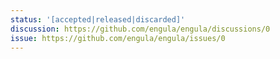 ```yaml
---
status: '[accepted|released|discarded]'
discussion: https://github.com/engula/engula/discussions/0
issue: https://github.com/engula/engula/issues/0
---
```


<!--
We don't have a template of the content yet. Generally, you should think of the motivation, the technical design, the test design, and alternatives of the proposal.
-->
